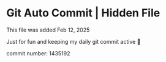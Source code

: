 # Git Auto Commit | Hidden File

This file was added Feb 12, 2025

Just for fun and keeping my daily git commit active 🤪

commit number: 1435192
